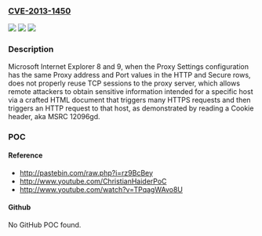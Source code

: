 ### [CVE-2013-1450](https://cve.mitre.org/cgi-bin/cvename.cgi?name=CVE-2013-1450)
![](https://img.shields.io/static/v1?label=Product&message=n%2Fa&color=blue)
![](https://img.shields.io/static/v1?label=Version&message=n%2Fa&color=blue)
![](https://img.shields.io/static/v1?label=Vulnerability&message=n%2Fa&color=brighgreen)

### Description

Microsoft Internet Explorer 8 and 9, when the Proxy Settings configuration has the same Proxy address and Port values in the HTTP and Secure rows, does not properly reuse TCP sessions to the proxy server, which allows remote attackers to obtain sensitive information intended for a specific host via a crafted HTML document that triggers many HTTPS requests and then triggers an HTTP request to that host, as demonstrated by reading a Cookie header, aka MSRC 12096gd.

### POC

#### Reference
- http://pastebin.com/raw.php?i=rz9BcBey
- http://www.youtube.com/ChristianHaiderPoC
- http://www.youtube.com/watch?v=TPqagWAvo8U

#### Github
No GitHub POC found.

